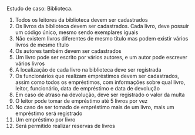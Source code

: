 Estudo de caso: Biblioteca.

<ol>
    <li>Todos os leitores da biblioteca devem ser cadastrados</li>
    <li>Os livros da biblioteca devem ser cadastrados. Cada livro, deve possuir um código único, mesmo sendo exemplares iguais</li>
    <li>Não existem livros diferentes de mesmo título mas podem existir vários livros de mesmo título</li>
    <li>Os autores também devem ser cadastrados</li>
    <li>Um livro pode ser escrito por vários autores, e um autor pode escrever vários livros</li>
    <li>A localização de cada livro na biblioteca deve ser registrada</li>
    <li>Os funcionários que realizam empréstimos devem ser cadastrados, assim como todos os empréstimos, com informações sobre qual livro, leitor, funcionário, data de empréstimo e data de devolução</li>
    <li>Em caso de atraso na devolução, deve ser registrado o valor da multa</li>
    <li>O leitor pode tomar de empréstimo até 5 livros por vez</li>
    <li>No caso de ser tomado de empréstimo mais de um livro, mais um empréstimo será registrado</li>
    <li>Um empréstimo por livro</li>
    <li>Será permitido realizar reservas de livros</li>
</ol>